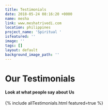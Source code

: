 ```yaml
---
title: Testimonials
date: 2018-05-24 08:16:20 +0000
name: mesha
link: www.meshatrivedi.com
location: philippines
project_name: 'Spiritual '
isfeatured: ''
image: ''
tags: []
layout: default
background_image_path: ''
---
```

<div class="wrapper box-shadow-large bordered-top"> <div class="pure-g  align-center "> <div class="pure-u-1 "> <h1 class="text-primary ">Our Testimonials</h1> <h4>Look at what people say about Us </h4>  
</div>  
</div> {% include allTestimonials.html featured=true %}

</div>